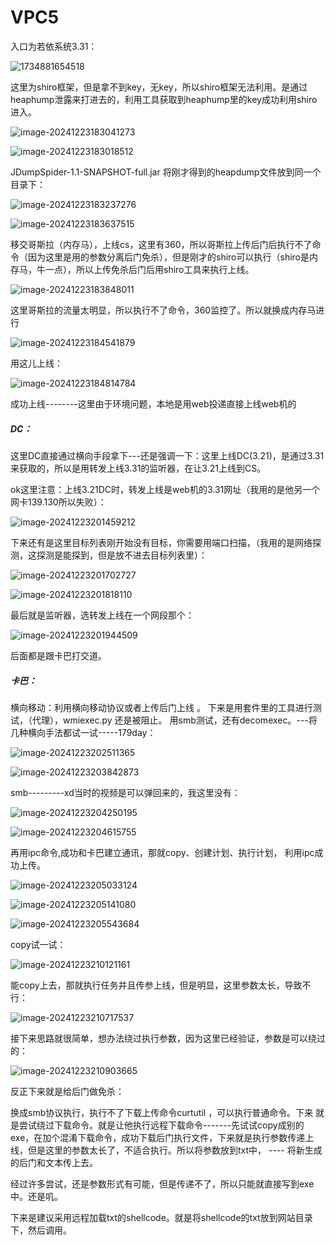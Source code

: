 
# VPC5

入口为若依系统3.31：

![1734881654518](https://cdn.jsdelivr.net/gh/maybeyjb/blue-team/img/202506170942665.png)

  这里为shiro框架，但是拿不到key，无key，所以shiro框架无法利用。是通过heaphump泄露来打进去的，利用工具获取到heaphump里的key成功利用shiro进入。

![image-20241223183041273](https://cdn.jsdelivr.net/gh/maybeyjb/blue-team/img/202506170942666.png)

![image-20241223183018512](https://cdn.jsdelivr.net/gh/maybeyjb/blue-team/img/202506170942667.png)

JDumpSpider-1.1-SNAPSHOT-full.jar  将刚才得到的heapdump文件放到同一个目录下：

![image-20241223183237276](https://cdn.jsdelivr.net/gh/maybeyjb/blue-team/img/202506170942668.png)

![image-20241223183637515](https://cdn.jsdelivr.net/gh/maybeyjb/blue-team/img/202506170942669.png)

  移交哥斯拉（内存马），上线cs，这里有360，所以哥斯拉上传后门后执行不了命令（因为这里是用的参数分离后门免杀），但是刚才的shiro可以执行（shiro是内存马，牛一点），所以上传免杀后门后用shiro工具来执行上线。

![image-20241223183848011](https://cdn.jsdelivr.net/gh/maybeyjb/blue-team/img/202506170942670.png)

这里哥斯拉的流量太明显，所以执行不了命令，360监控了。所以就换成内存马进行

![image-20241223184541879](https://cdn.jsdelivr.net/gh/maybeyjb/blue-team/img/202506170942671.png)

用这儿上线：

![image-20241223184814784](https://cdn.jsdelivr.net/gh/maybeyjb/blue-team/img/202506170942672.png)

  成功上线--------这里由于环境问题，本地是用web投递直接上线web机的

##### DC：

 这里DC直接通过横向手段拿下---还是强调一下：这里上线DC(3.21)，是通过3.31来获取的，所以是用转发上线3.31的监听器，在让3.21上线到CS。

ok这里注意：上线3.21DC时，转发上线是web机的3.31网址（我用的是他另一个网卡139.130所以失败）：

![image-20241223201459212](https://cdn.jsdelivr.net/gh/maybeyjb/blue-team/img/202506170942673.png)

下来还有是这里目标列表刚开始没有目标，你需要用端口扫描，（我用的是网络探测，这探测是能探到，但是放不进去目标列表里）：

![image-20241223201702727](https://cdn.jsdelivr.net/gh/maybeyjb/blue-team/img/202506170942674.png)

![image-20241223201818110](https://cdn.jsdelivr.net/gh/maybeyjb/blue-team/img/202506170942675.png)

最后就是监听器，选转发上线在一个网段那个：

![image-20241223201944509](https://cdn.jsdelivr.net/gh/maybeyjb/blue-team/img/202506170942676.png)



后面都是跟卡巴打交道。

##### 卡巴：

  横向移动：利用横向移动协议或者上传后门上线 。 下来是用套件里的工具进行测试，（代理），wmiexec.py   还是被阻止。  用smb测试，还有decomexec。---将几种横向手法都试一试-----179day：

![image-20241223202511365](https://cdn.jsdelivr.net/gh/maybeyjb/blue-team/img/202506170942677.png)

![image-20241223203842873](https://cdn.jsdelivr.net/gh/maybeyjb/blue-team/img/202506170942678.png)

smb---------xd当时的视频是可以弹回来的，我这里没有：

![image-20241223204250195](https://cdn.jsdelivr.net/gh/maybeyjb/blue-team/img/202506170942679.png)

![image-20241223204615755](https://cdn.jsdelivr.net/gh/maybeyjb/blue-team/img/202506170942680.png)

 再用ipc命令,成功和卡巴建立通讯，那就copy、创建计划、执行计划，  利用ipc成功上传。

![image-20241223205033124](https://cdn.jsdelivr.net/gh/maybeyjb/blue-team/img/202506170942681.png)

![image-20241223205141080](https://cdn.jsdelivr.net/gh/maybeyjb/blue-team/img/202506170942682.png)

![image-20241223205543684](https://cdn.jsdelivr.net/gh/maybeyjb/blue-team/img/202506170942683.png)

copy试一试：

![image-20241223210121161](https://cdn.jsdelivr.net/gh/maybeyjb/blue-team/img/202506170942684.png)

能copy上去，那就执行任务并且传参上线，但是明显，这里参数太长，导致不行：

![image-20241223210717537](https://cdn.jsdelivr.net/gh/maybeyjb/blue-team/img/202506170942685.png)

接下来思路就很简单，想办法绕过执行参数，因为这里已经验证，参数是可以绕过的：

![image-20241223210903665](https://cdn.jsdelivr.net/gh/maybeyjb/blue-team/img/202506170942686.png)

反正下来就是给后门做免杀：

换成smb协议执行，执行不了下载上传命令curtutil ，可以执行普通命令。下来 就是尝试绕过下载命令。就是让他执行远程下载命令-------先试试copy成别的exe，在加个混淆下载命令，成功下载后门执行文件，下来就是执行参数传递上线，但是这里的参数太长了，不适合执行。所以将参数放到txt中， ---- 将新生成的后门和文本传上去。

 经过许多尝试，还是参数形式有可能，但是传递不了，所以只能就直接写到exe中。还是叽。

下来是建议采用远程加载txt的shellcode。就是将shellcode的txt放到网站目录下，然后调用。
